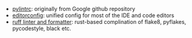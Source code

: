 - [pylintrc](https://github.com/google/styleguide/blob/gh-pages/pyguide.md): originally from Google github repository
- [editorconfig](https://editorconfig.org/): unified config for most of the IDE and code editors
- [ruff linter and formatter](https://docs.astral.sh/ruff/): rust-based complination of flake8, pyflakes, pycodestyle, black etc.
